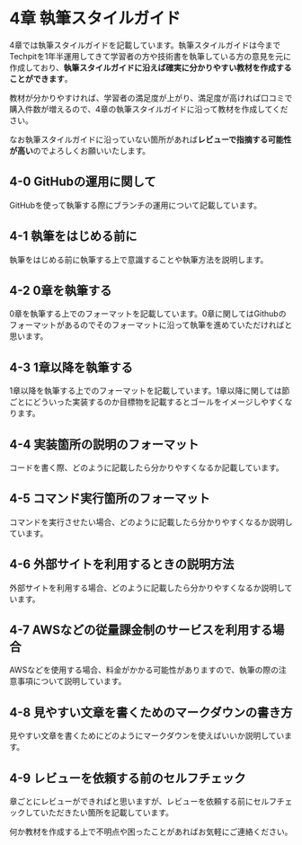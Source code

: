 # 4章 執筆スタイルガイド

4章では執筆スタイルガイドを記載しています。執筆スタイルガイドは今までTechpitを1年半運用してきて学習者の方や技術書を執筆している方の意見を元に作成しており、**執筆スタイルガイドに沿えば確実に分かりやすい教材を作成することができます**。

教材が分かりやすければ、学習者の満足度が上がり、満足度が高ければ口コミで購入件数が増えるので、4章の執筆スタイルガイドに沿って教材を作成してください。

なお執筆スタイルガイドに沿っていない箇所があれば**レビューで指摘する可能性が高い**のでよろしくお願いいたします。

## 4-0 GitHubの運用に関して

GitHubを使って執筆する際にブランチの運用について記載しています。

## 4-1 執筆をはじめる前に

執筆をはじめる前に執筆する上で意識することや執筆方法を説明します。

## 4-2 0章を執筆する

0章を執筆する上でのフォーマットを記載しています。0章に関してはGithubのフォーマットがあるのでそのフォーマットに沿って執筆を進めていただければと思います。

## 4-3 1章以降を執筆する

1章以降を執筆する上でのフォーマットを記載しています。1章以降に関しては節ごとにどういった実装するのか目標物を記載するとゴールをイメージしやすくなります。

## 4-4 実装箇所の説明のフォーマット

コードを書く際、どのように記載したら分かりやすくなるか記載しています。

## 4-5 コマンド実行箇所のフォーマット

コマンドを実行させたい場合、どのように記載したら分かりやすくなるか説明しています。

## 4-6 外部サイトを利用するときの説明方法

外部サイトを利用する場合、どのように記載したら分かりやすくなるか説明しています。

## 4-7 AWSなどの従量課金制のサービスを利用する場合

AWSなどを使用する場合、料金がかかる可能性がありますので、執筆の際の注意事項について説明しています。

## 4-8 見やすい文章を書くためのマークダウンの書き方

見やすい文章を書くためにどのようにマークダウンを使えばいいか説明しています。

## 4-9 レビューを依頼する前のセルフチェック

章ごとにレビューができればと思いますが、レビューを依頼する前にセルフチェックしていただきたい箇所を記載しています。

何か教材を作成する上で不明点や困ったことがあればお気軽にご連絡ください。

